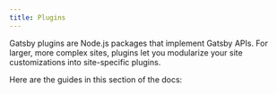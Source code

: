```yaml
---
title: Plugins
---
```


Gatsby plugins are Node.js packages that implement Gatsby APIs. For larger, more complex sites, plugins let you modularize your site customizations into site-specific plugins.

Here are the guides in this section of the docs:

<GuideList slug={props.slug} />
